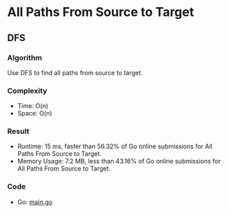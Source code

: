 # All Paths From Source to Target



## DFS



### Algorithm

Use DFS to find all paths from source to target.


### Complexity

- Time: O(n)
- Space: O(n)


### Result

- Runtime: 15 ms, faster than 56.32% of Go online submissions for All Paths From Source to Target.
- Memory Usage: 7.2 MB, less than 43.16% of Go online submissions for All Paths From Source to Target.


### Code

- Go: [main.go](#maingo)